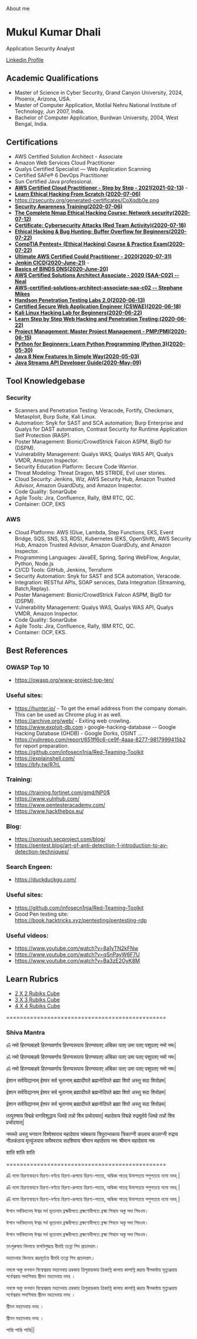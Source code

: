 About me 
# Mukul Kumar Dhali
Application Security Analyst

[Linkedin Profile](https://www.linkedin.com/in/m75452/)

## Academic Qualifications

* Master of Science in Cyber Security, Grand Canyon University, 2024, Phoenix, Arizona, USA.
* Master of Computer Application, Motilal Nehru National Institute of Technology, Jun 2007, India.
* Bachelor of Computer Application, Burdwan University, 2004, West Bengal, India.

## Certifications

* AWS Certified Solution Architect - Associate
* Amazon Web Services Cloud Practitioner
* Qualys Certified Specialist — Web Application Scanning
* Certified SAFe® 6 DevOps Practitioner
* Sun Certified Java professional.
* **[AWS Certified Cloud Practitioner - Step by Step - 2021(2021-02-13)](https://udemy-certificate.s3.amazonaws.com/pdf/UC-3e0a2d77-a183-41db-bf22-1d4fe4c3eef5.pdf)** - 
* **[Learn Ethical Hacking From Scratch (2020-07-06)](https://udemy-certificate.s3.amazonaws.com/pdf/UC-83df1929-ba5b-4efb-913b-1c0df5815992.pdf)**
* https://zsecurity.org/generated-certificates/CoXqdb0e.png
* **[Security Awareness Training(2020-07-06)](https://udemy-certificate.s3.amazonaws.com/pdf/UC-850727e5-72f2-432c-9431-5328642ce383.pdf)**
* **[The Complete Nmap Ethical Hacking Course: Network security(2020-07-12)](https://udemy-certificate.s3.amazonaws.com/pdf/UC-cc5856d9-3ab5-4467-8659-c5670ad13b00.pdf)** 
* **[Certificate: Cybersecurity Attacks (Red Team Activity)(2020-07-18)](https://udemy-certificate.s3.amazonaws.com/pdf/UC-b8a6177b-43ce-47ee-857f-3c29e240e35f.pdf)** 
* **[Ethical Hacking & Bug Hunting: Buffer Overflow for Beginners(2020-07-22)](https://udemy-certificate.s3.amazonaws.com/pdf/UC-8e9175c9-ade4-4f15-8182-1e11d3713832.pdf)**
* **[CompTIA Pentest+ (Ethical Hacking) Course & Practice Exam(2020-07-22)](https://udemy-certificate.s3.amazonaws.com/pdf/UC-458568cf-0cf7-4927-aef7-b3b19dbb89c8.pdf)** 
* **[Ultimate AWS Certified Could Practitioner - 2020(2020-07-31)](https://udemy-certificate.s3.amazonaws.com/pdf/UC-a465e203-d5b1-4843-b987-03bce7feeec6.pdf)** 
* **[Jenkin CICD(2020-June-21)](https://udemy-certificate.s3.amazonaws.com/pdf/UC-2a9ba255-5830-4be7-a77a-774c42035d59.pdf)** - 
* **[Basics of BINDS DNS(2020-June-20)](https://udemy-certificate.s3.amazonaws.com/pdf/UC-afb0dd1d-5b52-4a3d-b5a7-39ea908ccb06.pdf)**
* **[AWS Certified Solutions Architect Associate - 2020 [SAA-C02] -- Neal](https://udemy-certificate.s3.amazonaws.com/pdf/UC-e3f7283a-7ad1-4848-905d-28d14a03fc0f.pdf)** 
* **[AWS-certified-solutions-architect-associate-saa-c02 -- Stephane Mikes](https://udemy-certificate.s3.amazonaws.com/pdf/UC-eaecd871-4523-460d-8134-23069a231521.pdf)** 
* **[Handson Penetration Testing Labs 2.0(2020-06-13)](https://udemy-certificate.s3.amazonaws.com/pdf/UC-bc0a8463-9cfa-4c68-ac89-906dfb2ad0c1.pdf)** 
* **[Certified Secure Web Application Engineer (CSWAE)(2020-06-18)](https://udemy-certificate.s3.amazonaws.com/pdf/UC-b26ea751-fc79-4ded-858c-455e366b22f2.pdf)** 
* **[Kali Linux Hacking Lab for Beginners(2020-06-22)](https://udemy-certificate.s3.amazonaws.com/pdf/UC-1324a9d9-d972-4a02-803a-d0928fadc4b0.pdf)** 
* **[Learn Step by Step Web Hacking and Penetration Testing:(2020-06-22)](https://udemy-certificate.s3.amazonaws.com/pdf/UC-1a5a5d23-ed5c-490d-9675-8876afcce92c.pdf)** 
* **[Project Management: Master Project Management - PMP/PMI(2020-06-15)](https://udemy-certificate.s3.amazonaws.com/pdf/UC-3d1bc691-2023-4017-b4cc-97772e59230f.pdf)** 
* **[Python for Beginners: Learn Python Programming (Python 3)(2020-05-30)](https://udemy-certificate.s3.amazonaws.com/pdf/UC-a846a0b8-3ee2-4fb8-a325-a5793a960605.pdf)** 
* **[Java 8 New Features In Simple Way(2020-05-03)](https://udemy-certificate.s3.amazonaws.com/pdf/UC-485e9696-546d-4139-8fa4-fafcf1e66b01.pdf)** 
* **[Java Streams API Developer Guide(2020-May-09)](https://udemy-certificate.s3.amazonaws.com/pdf/UC-1bd5f6e5-e78b-4a22-9e51-563b46371fb2.pdf)** 


## Tool Knowledgebase
### Security
* Scanners and Penetration Testing: Veracode, Fortify, Checkmarx, Metasploit, Burp Suite, Kali Linux.
* Automation: Snyk for SAST and SCA automation; Burp Enterprise and Qualys for DAST automation, Contrast Security for Runtime Application Self Protection (RASP).
* Poster Management: Bionic/CrowdStrick Falcon ASPM, BigID for (DSPM).
* Vulnerability Management: Qualys WAS, Qualys WAS API, Qualys VMDR, Amazon Inspector.
* Security Education Platform: Secure Code Warrior.
* Threat Modeling: Threat Dragon, MS STRIDE, Evil user stories.
* Cloud Security: Jenkins, Wiz, AWS Security Hub, Amazon Trusted Advisor, Amazon GuardDuty, and Amazon Inspector.
* Code Quality: SonarQube
* Agile Tools: Jira, Confluence, Rally, IBM RTC, QC.
* Container: OCP, EKS

### AWS
* Cloud Platforms: AWS (Glue, Lambda, Step Functions, EKS, Event Bridge, SQS, SNS, S3, RDS), Kubernetes (EKS, OpenShift), AWS Security Hub, Amazon Trusted Advisor, Amazon GuardDuty, and Amazon Inspector.
* Programming Languages: JavaEE, Spring, Spring WebFlow, Angular, Python, Node.js
* CI/CD Tools: GitHub, Jenkins, Terraform
* Security Automation: Snyk for SAST and SCA automation, Veracode.
* Integration: RESTful APIs, SOAP services, Data Integration (Streaming, Batch,Replay).
* Poster Management: Bionic/CrowdStrick Falcon ASPM, BigID for (DSPM).
* Vulnerability Management: Qualys WAS, Qualys WAS API, Qualys VMDR, Amazon Inspector.
* Code Quality: SonarQube
* Agile Tools: Jira, Confluence, Rally, IBM RTC, QC.
* Container: OCP, EKS.


## Best References

### OWASP Top 10
* https://owasp.org/www-project-top-ten/

### Useful sites:
* https://hunter.io/ - To get the email address from the company domain. This can be used as Chrome plug in as well.
* https://archive.org/web/ -  Exiting web crowling.
* https://www.exploit-db.com › google-hacking-database -- Google Hacking Database (GHDB) - Google Dorks, OSINT ...
* https://vulnrepo.com/report/651ff6c6-ce9f-4aaa-8277-9817999415b2 for report preparation.
* https://github.com/infosecn1nja/Red-Teaming-Toolkit
* https://explainshell.com/
* https://bfy.tw/R7rL


### Training:
* https://training.fortinet.com/gmd/NP0$
* https://www.vulnhub.com/
* https://www.pentesteracademy.com/
* https://www.hackthebox.eu/


### Blog:
* https://soroush.secproject.com/blog/
* https://pentest.blog/art-of-anti-detection-1-introduction-to-av-detection-techniques/ 

### Search Engeen:
* https://duckduckgo.com/ 

### Useful sites:
* https://github.com/infosecn1nja/Red-Teaming-Toolkit
* Good Pen testing site: https://book.hacktricks.xyz/pentesting/pentesting-rdp


### Useful videos:
* https://www.youtube.com/watch?v=8a1yTN2kFNw
* https://www.youtube.com/watch?v=qSnPayW6F7U
* https://www.youtube.com/watch?v=Ba3zE2OyK8M

## Learn Rubrics
* [2 X 2 Rubiks Cube](https://github.com/imecool/imecool.github.io/blob/main/story/rubics/2X2_RubiksCube.md)
* [3 X 3 Rubiks Cube](https://github.com/imecool/PersonalLinks/blob/master/Rubiks/3X3_Rubiks.md)
* [4 X 4 Rubiks Cube](https://github.com/imecool/PersonalLinks/blob/master/Rubiks/4X4.md)

===============================================

### Shiva Mantra

ॐ नमो हिरण्यबाहवे हिरण्यवर्णाय हिरण्यरूपाय हिरण्यपतए अंबिका पतए उमा पतए पशूपतए नमो नमः|

ॐ नमो हिरण्यबाहवे हिरण्यवर्णाय हिरण्यरूपाय हिरण्यपतए अंबिका पतए उमा पतए पशूपतए नमो नमः|

ॐ नमो हिरण्यबाहवे हिरण्यवर्णाय हिरण्यरूपाय हिरण्यपतए अंबिका पतए उमा पतए पशूपतए नमो नमः|


ईशान सर्वविद्यानाम् ईश्वर सर्व भूतानाम् ब्रह्मादीपते ब्रह्मनोदिपते ब्रह्मा शिवो अस्तु सदा शिवोहम|

ईशान सर्वविद्यानाम् ईश्वर सर्व भूतानाम् ब्रह्मादीपते ब्रह्मनोदिपते ब्रह्मा शिवो अस्तु सदा शिवोहम|

ईशान सर्वविद्यानाम् ईश्वर सर्व भूतानाम् ब्रह्मादीपते ब्रह्मनोदिपते ब्रह्मा शिवो अस्तु सदा शिवोहम|


तत्पुरुषाय विद्महे वागविशुद्धाय धिमहे तन्नो शिव प्रचोदयात्| महादेवाय विद्महे रुद्रमूर्तये धिमहे तन्नों शिव प्रचोदयात्|

नमस्ते अस्तु भगवान विश्वेश्वराय महादेवाय त्र्यंबकाय त्रिपुरान्तकाय त्रिकाग्नी कालाय कालाग्नी रुद्राय नीलकंठाय मृत्युंजयाय सर्वेश्वराय सदशिवाय श्रीमान महादेवाय नमः श्रीमान महादेवाय नमः

शांति शांति शांति

===============================================

ॐ নমো হিরণ্যবাহবে হিরণ্য-বর্ণায়ে হিরণ্য-রূপায়ে হিরণ্য-পতয়ে, অম্বিকা পাতয়্ উমাপতয়ে পশুপতয়ে নমো নমহ্ |

ॐ নমো হিরণ্যবাহবে হিরণ্য-বর্ণায়ে হিরণ্য-রূপায়ে হিরণ্য-পতয়ে, অম্বিকা পাতয়্ উমাপতয়ে পশুপতয়ে নমো নমহ্ |

ॐ নমো হিরণ্যবাহবে হিরণ্য-বর্ণায়ে হিরণ্য-রূপায়ে হিরণ্য-পতয়ে, অম্বিকা পাতয়্ উমাপতয়ে পশুপতয়ে নমো নমহ্ |

ঈশান সর্ববিদ্যানম্ ঈশ্বর সর্ব ভূতানাম ব্রহ্মধীপতে ব্রহ্মণোধীপতে ব্রহ্মা শিবমে অস্তু সদা শিবওম।

ঈশান সর্ববিদ্যানম্ ঈশ্বর সর্ব ভূতানাম ব্রহ্মধীপতে ব্রহ্মণোধীপতে ব্রহ্মা শিবমে অস্তু সদা শিবওম।

ঈশান সর্ববিদ্যানম্ ঈশ্বর সর্ব ভূতানাম ব্রহ্মধীপতে ব্রহ্মণোধীপতে ব্রহ্মা শিবমে অস্তু সদা শিবওম।

তৎপুরুষায় বিদমহে বাগবিশুদ্ধায় ধীমহি তন্নো শিব প্রচোদয়াৎ।

মহাদেবায় বিদমহে রুদ্রমূর্তয়ে ধীমহি তন্নো শিব প্রচোদয়াৎ।

নমস্তে অস্তু ভগবান বিশ্বেশ্বরায় মহাদেবায় ত্রম্বকায় ত্রিপুরান্তকায় ত্রিকাগ্নি কালায় কালাগ্নি রুদ্রায় নীলকণ্ঠায় মৃত্যুঞ্জয়ায় সর্বেশ্বরায় সদাশিবায় শ্রীমন মহাদেবায় নমহ ।

নমস্তে অস্তু ভগবান বিশ্বেশ্বরায় মহাদেবায় ত্রম্বকায় ত্রিপুরান্তকায় ত্রিকাগ্নি কালায় কালাগ্নি রুদ্রায় নীলকণ্ঠায় মৃত্যুঞ্জয়ায় সর্বেশ্বরায় সদাশিবায় শ্রীমন মহাদেবায় নমহ ।

শ্রীমন মহাদেবায় নমহ ।

শ্রীমন মহাদেবায় নমহ ।

শান্তি শান্তি শান্তি||
